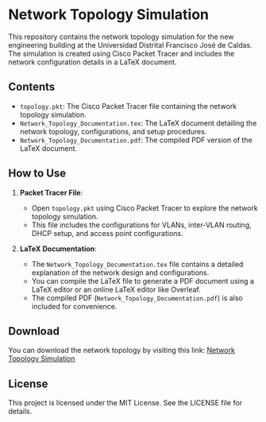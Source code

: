 # Network Topology Simulation

This repository contains the network topology simulation for the new engineering building at the Universidad Distrital Francisco José de Caldas. The simulation is created using Cisco Packet Tracer and includes the network configuration details in a LaTeX document.

## Contents

- `topology.pkt`: The Cisco Packet Tracer file containing the network topology simulation.
- `Network_Topology_Documentation.tex`: The LaTeX document detailing the network topology, configurations, and setup procedures.
- `Network_Topology_Documentation.pdf`: The compiled PDF version of the LaTeX document.

## How to Use

1. **Packet Tracer File**:
    - Open `topology.pkt` using Cisco Packet Tracer to explore the network topology simulation.
    - This file includes the configurations for VLANs, inter-VLAN routing, DHCP setup, and access point configurations.

2. **LaTeX Documentation**:
    - The `Network_Topology_Documentation.tex` file contains a detailed explanation of the network design and configurations.
    - You can compile the LaTeX file to generate a PDF document using a LaTeX editor or an online LaTeX editor like Overleaf.
    - The compiled PDF (`Network_Topology_Documentation.pdf`) is also included for convenience.

## Download

You can download the network topology by visiting this link: [Network Topology Simulation](https://github.com/Fozzy3/Computer_Networks)

## License

This project is licensed under the MIT License. See the LICENSE file for details.

